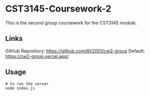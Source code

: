 # CST3145-Coursework-2
This is the second group coursework for the CST3145 module.

## Links
GitHub Repository: https://github.com/AV2001/cw2-group
Default: https://cw2-group.vercel.app/

## Usage
```
# to run the server
node index.js
```